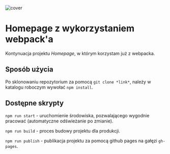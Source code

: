 ![cover](https://cotenfrontend.pl/img/cover.png)

# Homepage z wykorzystaniem webpack'a 

Kontynuacja projektu *Homepage*, w którym korzystam już z webpacka.

## Sposób użycia

Po sklonowaniu repozytorium za pomocą `git clone *link*`, należy w katalogu roboczym wywołać `npm install`.

## Dostępne skrypty

`npm run start` - uruchomienie środowiska, pozwalającego wygodnie pracować (automatyczne odświeżanie po zmianie).

`npm run build` - proces budowy projektu dla produkcji.

`npm run publish` - publikacja projektu za pomocą github pages na gałęzi `gh-pages`.

